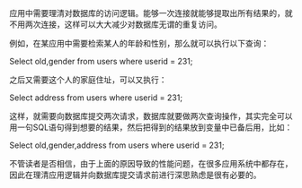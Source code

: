 

应用中需要理清对数据库的访问逻辑。能够一次连接就能够提取出所有结果的，就不用两次连接，这样可以大大减少对数据库无谓的重复访问。

例如，在某应用中需要检索某人的年龄和性别，那么就可以执行以下查询：

Select old,gender from users where userid = 231;

之后又需要这个人的家庭住址，可以又执行：

Select address from users where userid = 231;

这样，就需要向数据库提交两次请求，数据库就要做两次查询操作，其实完全可以用一句SQL语句得到想要的结果，然后把得到的结果放到变量中已备后用，比如：

Select old,gender,address from users where userid = 231;

不管读者是否相信，由于上面的原因导致的性能问题，在很多应用系统中都存在，因此在理清应用逻辑并向数据库提交请求前进行深思熟虑是很有必要的。



